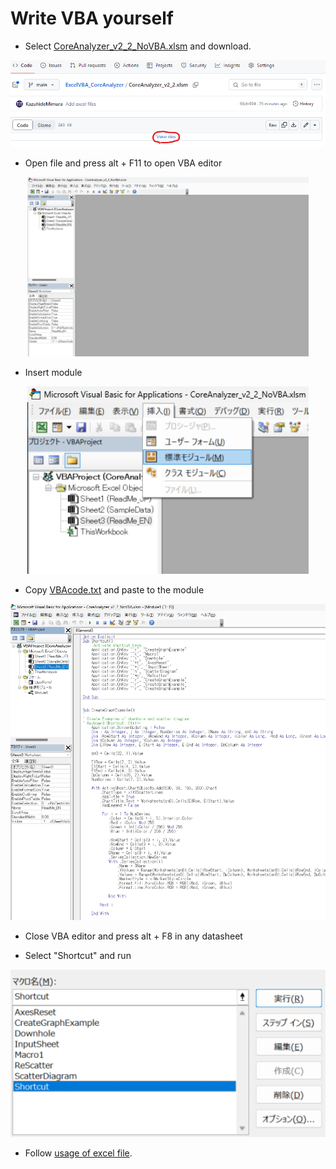 # Write VBA yourself

- Select <a href="/CoreAnalyzer_v2_2_NoVBA.xlsm">CoreAnalyzer_v2_2_NoVBA.xlsm</a> and download.
<p align="center">
  <img src="../images/download.png" width="1200"> 
</p>

- Open file and press alt + F11 to open VBA editor
<p align="center">
  <img src="../images/blankVBAeditor.png" width="450"> 
</p>

- Insert module
<p align="center">
  <img src="../images/insertModule.png" width="450"> 
</p>

- Copy <a href="/VBAcode.txt">VBAcode.txt</a> and paste to the module
<p align="center">
  <img src="../images/module.png" width="600"> 
</p>

- Close VBA editor and press alt + F8 in any datasheet

- Select "Shortcut" and run
<p align="center">
  <img src="../images/run_shortcut.png" width="600"> 
</p>

- Follow <a href="../README.md###usage-of-excel-file">usage of excel file</a>.